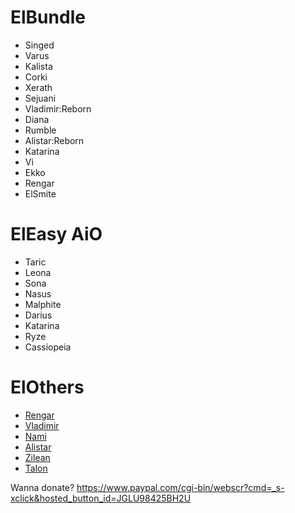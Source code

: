 # ElBundle

- Singed
- Varus
- Kalista 
- Corki
- Xerath
- Sejuani
- Vladimir:Reborn
- Diana 
- Rumble
- Alistar:Reborn
- Katarina
- Vi
- Ekko
- Rengar
- ElSmite

# ElEasy AiO

- Taric
- Leona
- Sona
- Nasus
- Malphite
- Darius
- Katarina
- Ryze
- Cassiopeia

# ElOthers

- [Rengar](https://github.com/AlterEgojQuery/ElRengar)
- [Vladimir](https://github.com/AlterEgojQuery/ElNami)
- [Nami](http://www.reddit.com)
- [Alistar](https://github.com/AlterEgojQuery/ElAlistar)
- [Zilean](https://github.com/AlterEgojQuery/ElZilean)
- [Talon](https://github.com/AlterEgojQuery/ElTalon)

Wanna donate? https://www.paypal.com/cgi-bin/webscr?cmd=_s-xclick&hosted_button_id=JGLU98425BH2U
